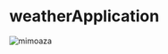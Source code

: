 # weatherApplication

![mimoaza](https://user-images.githubusercontent.com/49749125/136405740-d7ba46f1-dab6-4f0a-9832-b5a9cb058acb.png)
